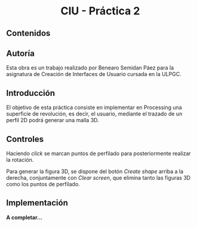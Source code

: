 # <center>CIU - Práctica 2</center>

## Contenidos


## Autoría

Esta obra es un trabajo realizado por Benearo Semidan Páez para la asignatura de Creación de Interfaces de Usuario cursada en la ULPGC.

## Introducción

El objetivo de esta práctica consiste en implementar en Processing una superficie de revolución, es decir, el usuario, mediante el trazado de un perfil 2D podrá generar una malla 3D.

## Controles

Haciendo <i>click</i> se marcan puntos de perfilado para posteriormente realizar la rotación.

Para generar la figura 3D, se dispone del botón <i>Create shape</i> arriba a la derecha, conjuntamente con <i>Clear screen</i>, que elimina tanto las figuras 3D como los puntos de perfilado.

## Implementación

<b>A completar...<b>
